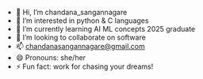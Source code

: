 - 👋 Hi, I’m chandana_sangannagare
- 👀 I’m interested in python & C languages
- 🌱 I’m currently learning AI ML concepts 2025 graduate
- 💞️ I’m looking to collaborate on software
- 📫 chandanasangannagare@gmail.com
- 😄 Pronouns: she/her
- ⚡ Fun fact: work for chasing your dreams!

<!---
chandana-884/chandana-884 is a ✨ special ✨ repository because its `README.md` (this file) appears on your GitHub profile.
You can click the Preview link to take a look at your changes.
--->
